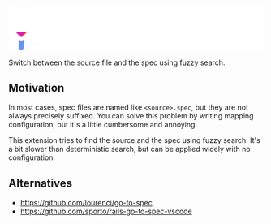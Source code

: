 ![logo](assets/logo.png)

Switch between the source file and the spec using fuzzy search.

## Motivation

In most cases, spec files are named like `<source>.spec`, but they are not always precisely suffixed.
You can solve this problem by writing mapping configuration, but it's a little cumbersome and annoying.

This extension tries to find the source and the spec using fuzzy search. It's a bit slower than deterministic search, but can be applied widely with no configuration.

## Alternatives

- https://github.com/lourenci/go-to-spec
- https://github.com/sporto/rails-go-to-spec-vscode
